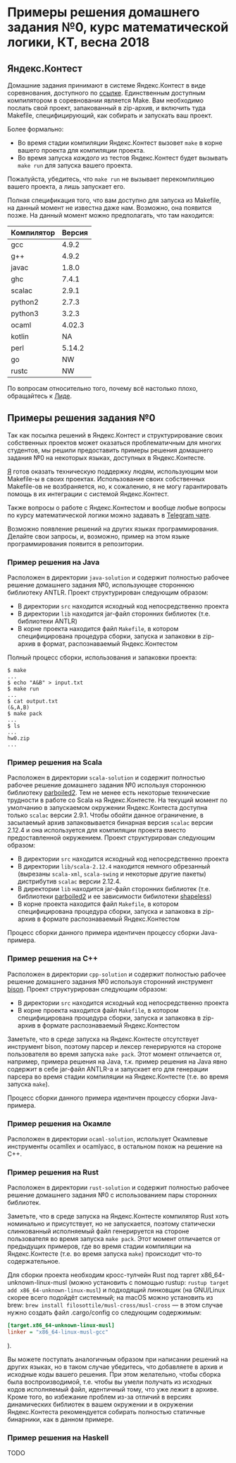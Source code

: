 Примеры решения домашнего задания №0, курс математической логики, КТ, весна 2018
========================
## Яндекс.Контест
Домашние задания принимают в системе Яндекс.Контест в виде соревнования,
доступного по [ссылке](https://contest.yandex.ru/contest/7696/enter/).
Единственным доступным компилятором в соревновании является Make. Вам необходимо
послать свой проект, запакованный в zip-архив, и включить туда Makefile,
специфицирующий, как собирать и запускать ваш проект.

Более формально:
* Во время стадии компиляции Яндекс.Контест вызовет `make` в корне вашего
проекта для компиляции проекта.
* Во время запуска *каждого* из тестов Яндекс.Контест будет вызывать
`make run` для запуска вашего проекта.

Пожалуйста, убедитесь, что `make run` не вызывает перекомпиляцию вашего
проекта, а лишь запускает его.

Полная спецификация того, что вам доступно для запуска из Makefile, на данный
момент не известна даже нам. Возможно, она появится позже. На данный момент
можно предполагать, что там находится:

|Компилятор| Версия |
|:---------|:-------|
|gcc       | 4.9.2  |
|g++       | 4.9.2  |
|javac     | 1.8.0  |
|ghc       | 7.4.1  |
|scalac    | 2.9.1  |
|python2   | 2.7.3  |
|python3   | 3.2.3  |
|ocaml     | 4.02.3 |
|kotlin    | NA     |
|perl      | 5.14.2 |
|go        | NW     |
|rustc     | NW     |

По вопросам относительно того, почему всё настолько плохо, обращайтесь к [Лиде](https://vk.me/lperovskaya).

## Примеры решения задания №0
Так как посылка решений в Яндекс.Контест и структурирование своих собственных
проектов может оказаться проблематичным для многих студентов, мы решили
предоставить примеры решения домашнего задания №0 на некоторых языках, доступных
в Яндекс.Контесте.

[Я](https://github.com/itegulov) готов оказать техническую поддержку людям,
использующим мои Makefile-ы в своих проектах. Использование своих собственных
Makefile-ов не возбраняется, но, к сожалению, я не могу гарантировать помощь
в их интеграции с системой Яндекс.Контест.

Также вопросы о работе с Яндекс.Контестом и вообще любые вопросы по курсу
математической логики можно задавать в
[Telegram чате](https://t.me/joinchat/BUsDz05xTeRacxPSau4m5Q).

Возможно появление решений на других языках программирования. Делайте свои
запросы, и, возможно, пример на этом языке программирования появится в
репозитории.
### Пример решения на Java
Расположен в директории `java-solution` и содержит полностью рабочее решение
домашнего задания №0, использующее стороннюю библиотеку ANTLR. Проект
структурирован следующим образом:
* В директории `src` находится исходный код непосредственно проекта
* В директории `lib` находится jar-файл сторонних библиотек (т.е.
библиотеки ANTLR)
* В корне проекта находится файл `Makefile`, в котором специфицирована
процедура сборки, запуска и запаковки в zip-архив в формат, распознаваемый
Яндекс.Контестом

Полный процесс сборки, использования и запаковки проекта:

```$bash
$ make
...
$ echo "A&B" > input.txt
$ make run
...
$ cat output.txt
(&,A,B)
$ make pack
...
$ ls
...
hw0.zip
...
```

### Пример решения на Scala
Расположен в директории `scala-solution` и содержит полностью рабочее решение
домашнего задания №0 используя стороннюю библиотеку
[parboiled2](https://github.com/sirthias/parboiled2). Тем не менее есть
некоторые технические трудности в работе со Scala на Яндекс.Контесте. На
текущий момент по умолчанию в запускаемом окружении Яндекс.Контеста доступна
только `scalac` версии 2.9.1. Чтобы обойти данное ограничение, в засылаемый
архив запаковывается бинарная версия `scalac` версии 2.12.4 и она используется
для компиляции проекта вместо предоставленной окружением. Проект
структурирован следующим образом:
* В директории `src` находится исходный код непосредственно проекта
* В директории `lib/scala-2.12.4` находится немного обрезанный (вырезаны
`scala-xml`, `scala-swing` и некоторые другие пакеты) дистрибутив `scalac`
версии 2.12.4. 
* В директории `lib` находится jar-файл сторонних библиотек (т.е.
библиотеки [parboiled2](https://github.com/sirthias/parboiled2) и ее
зависимости бибилотеки
[shapeless](https://github.com/milessabin/shapeless))
* В корне проекта находится файл `Makefile`, в котором специфицирована
процедура сборки, запуска и запаковка в zip-архив в формате распознаваемый
Яндекс.Контестом

Процесс сборки данного примера идентичен процессу сборки Java-примера.

### Пример решения на C++
Расположен в директории `cpp-solution` и содержит полностью рабочее решение
домашнего задания №0 используя сторонний инструмент
[bison](https://www.gnu.org/software/bison/). Проект структурирован следующим
образом:
* В директории `src` находится исходный код непосредственно проекта
* В корне проекта находится файл `Makefile`, в котором специфицирована
процедура сборки, запуска и запаковка в zip-архив в формате распознаваемый
Яндекс.Контестом

Заметьте, что в среде запуска на Яндекс.Контесте отсутствует инструмент bison,
поэтому парсер и лексер генерируются на стороне пользователя во время запуска
`make pack`. Этот момент отличается от, например, примера решения на Java, т.к.
пример решения на Java явно содержит в себе jar-файл ANTLR-а и запускает его
для генерации парсера во время стадии компиляции на Яндекс.Контесте (т.е. во
время запуска `make`).

Процесс сборки данного примера идентичен процессу сборки Java-примера.

### Пример решения на Окамле
Расположен в директории `ocaml-solution`, использует Окамлевые инструменты
ocamllex и ocamlyacc, в остальном похож на решение на C++.

### Пример решения на Rust
Расположен в директории `rust-solution` и содержит полностью рабочее решение
домашнего задания №0 с использованием пары сторонних библиотек.

Заметьте, что в среде запуска на Яндекс.Контесте компилятор Rust хоть номинально
и присутствует, но не запускается, поэтому статически слинкованный исполняемый файл 
генерируется на стороне пользователя во время запуска `make pack`.
Этот момент отличается от предыдущих примеров, где во время стадии компиляции
на Яндекс.Контесте (т.е. во время запуска `make`) происходит что-то содержательное.

Для сборки проекта необходим кросс-тулчейн Rust под таргет x86_64-unknown-linux-musl
(можно установить с помощью rustup: `rustup target add x86_64-unknown-linux-musl`)
и подходящий линковщик (на GNU/Linux скорее всего подойдёт системный;
на macOS можно установить из brew: `brew install filosottile/musl-cross/musl-cross` —
в этом случае нужно создать файл .cargo/config со следующим содержимым:
```cfg
[target.x86_64-unknown-linux-musl]
linker = "x86_64-linux-musl-gcc"
```
).

Вы можете поступать аналогичным образом при написании решений на других языках,
но в таком случае убедитесь, что добавляете в архив и исходные коды вашего решения.
При этом желательно, чтобы сборка была воспроизводимой, т.е. чтобы вы умели получать
из исходных кодов исполняемый файл, идентичный тому, что уже лежит в архиве.
Кроме того, во избежание проблем из-за отличий в версиях динамических библиотек
в вашем окружении и в окружении Яндекс.Контеста рекомендуется собирать
полностью статичные бинарники, как в данном примере.

### Пример решения на Haskell
TODO
